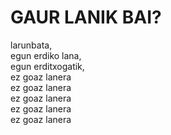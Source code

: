 # GAUR LANIK BAI?

larunbata,\
egun erdiko lana,\
egun erditxogatik,\
ez goaz lanera\
ez goaz lanera\
ez goaz lanera\
ez goaz lanera\
ez goaz lanera